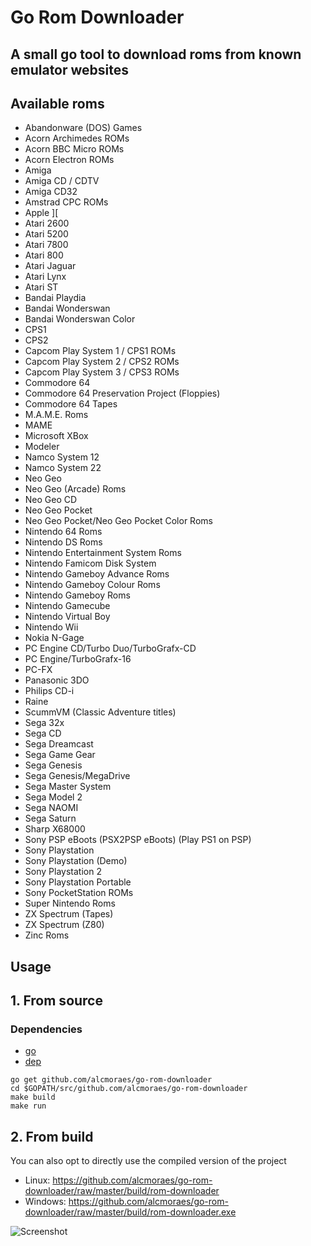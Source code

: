 # Go Rom Downloader

## A small go tool to download roms from known emulator websites

## Available roms

- Abandonware (DOS) Games
- Acorn Archimedes ROMs
- Acorn BBC Micro ROMs
- Acorn Electron ROMs
- Amiga
- Amiga CD / CDTV
- Amiga CD32
- Amstrad CPC ROMs
- Apple ][
- Atari 2600
- Atari 5200
- Atari 7800
- Atari 800
- Atari Jaguar
- Atari Lynx
- Atari ST
- Bandai Playdia
- Bandai Wonderswan
- Bandai Wonderswan Color
- CPS1
- CPS2
- Capcom Play System 1 / CPS1 ROMs
- Capcom Play System 2 / CPS2 ROMs
- Capcom Play System 3 / CPS3 ROMs
- Commodore 64
- Commodore 64 Preservation Project (Floppies)
- Commodore 64 Tapes
- M.A.M.E. Roms
- MAME
- Microsoft XBox
- Modeler
- Namco System 12
- Namco System 22
- Neo Geo
- Neo Geo (Arcade) Roms
- Neo Geo CD
- Neo Geo Pocket
- Neo Geo Pocket/Neo Geo Pocket Color Roms
- Nintendo 64 Roms
- Nintendo DS Roms
- Nintendo Entertainment System Roms
- Nintendo Famicom Disk System
- Nintendo Gameboy Advance Roms
- Nintendo Gameboy Colour Roms
- Nintendo Gameboy Roms
- Nintendo Gamecube
- Nintendo Virtual Boy
- Nintendo Wii
- Nokia N-Gage
- PC Engine CD/Turbo Duo/TurboGrafx-CD
- PC Engine/TurboGrafx-16
- PC-FX
- Panasonic 3DO
- Philips CD-i
- Raine
- ScummVM (Classic Adventure titles)
- Sega 32x
- Sega CD
- Sega Dreamcast
- Sega Game Gear
- Sega Genesis
- Sega Genesis/MegaDrive
- Sega Master System
- Sega Model 2
- Sega NAOMI
- Sega Saturn
- Sharp X68000
- Sony PSP eBoots (PSX2PSP eBoots) (Play PS1 on PSP)
- Sony Playstation
- Sony Playstation (Demo)
- Sony Playstation 2
- Sony Playstation Portable
- Sony PocketStation ROMs
- Super Nintendo Roms
- ZX Spectrum (Tapes)
- ZX Spectrum (Z80)
- Zinc Roms

## Usage

## **1. From source**

### Dependencies

- [go](https://github.com/golang/go)
- [dep](https://github.com/golang/dep)

```shell
go get github.com/alcmoraes/go-rom-downloader
cd $GOPATH/src/github.com/alcmoraes/go-rom-downloader
make build
make run
```

## **2. From build**

You can also opt to directly use the compiled version of the project

- Linux: https://github.com/alcmoraes/go-rom-downloader/raw/master/build/rom-downloader
- Windows: https://github.com/alcmoraes/go-rom-downloader/raw/master/build/rom-downloader.exe

![Screenshot](https://github.com/alcmoraes/go-rom-downloader/blob/master/res/screenshot.png)